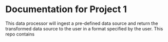# Documentation for Project 1
This data processor will ingest a pre-defined data source and return the transformed data source to the user in a format specified by the user. This repo contains    

